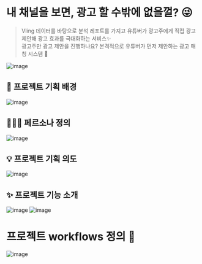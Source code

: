 # 내 채널을 보면, 광고 할 수밖에 없을껄? 😜
> Vling 데이터를 바탕으로 분석 레포트를 가지고 유튜버가 광고주에게 직접 광고 제안해 광고 효과를 극대화하는 서비스✨ <br/>
> 광고주만 광고 제안을 진행하나요? 본격적으로 유튜버가 먼저 제안하는 광고 매칭 시스템 📑

![image](https://github.com/osohyun0224/Vling-intern-Garden/assets/53892427/2e33d02a-d0c5-4f15-bf4f-50d596c39f28)


## 🔎  프로젝트 기획 배경
![image](https://github.com/osohyun0224/Vling-intern-Garden/assets/53892427/7b39d608-da65-4a72-b9ad-0b35c82d0217)

## 🙋🏻‍♀️  페르소나 정의
![image](https://github.com/osohyun0224/Vling-Internship-Garden/assets/53892427/003cd870-0e76-4d27-b7b7-56963b89a028)

## 💡  프로젝트 기획 의도 
![image](https://github.com/osohyun0224/Vling-intern-Garden/assets/53892427/f34b0349-f415-4c02-b1a8-1c7289c7d71d)

## ✨ 프로젝트 기능 소개
![image](https://github.com/osohyun0224/Vling-intern-Garden/assets/53892427/2c7b43de-12cc-412c-b5d5-cfbacfed4141)
![image](https://github.com/osohyun0224/Vling-intern-Garden/assets/53892427/812ca9ef-27a4-4ef4-b34a-7070d3d79101)


# 프로젝트 workflows 정의 🔀
![image](https://github.com/osohyun0224/Vling-intern-Garden/assets/53892427/6a4b8037-ea94-4407-9ba8-3e6c86ccbeb6)
